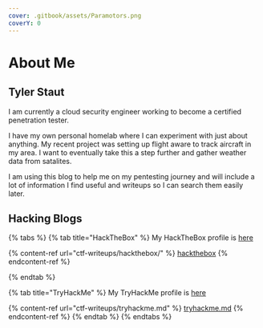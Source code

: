```yaml
---
cover: .gitbook/assets/Paramotors.png
coverY: 0
---
```


# About Me

## Tyler Staut

I am currently a cloud security engineer working to become a certified penetration tester.

I have my own personal homelab where I can experiment with just about anything. My recent project was setting up flight aware to track aircraft in my area. I want to eventually take this a step further and gather weather data from satalites.

I am using this blog to help me on my pentesting journey and will include a lot of information I find useful and writeups so I can search them easily later.

## Hacking Blogs

{% tabs %}
{% tab title="HackTheBox" %}
My HackTheBox profile is [here](https://app.hackthebox.eu/profile/137731)

{% content-ref url="ctf-writeups/hackthebox/" %}
[hackthebox](ctf-writeups/hackthebox/)
{% endcontent-ref %}


{% endtab %}

{% tab title="TryHackMe" %}
My TryHackMe profile is [here](https://tryhackme.com/p/TylerStaut)

{% content-ref url="ctf-writeups/tryhackme.md" %}
[tryhackme.md](ctf-writeups/tryhackme.md)
{% endcontent-ref %}
{% endtab %}
{% endtabs %}



